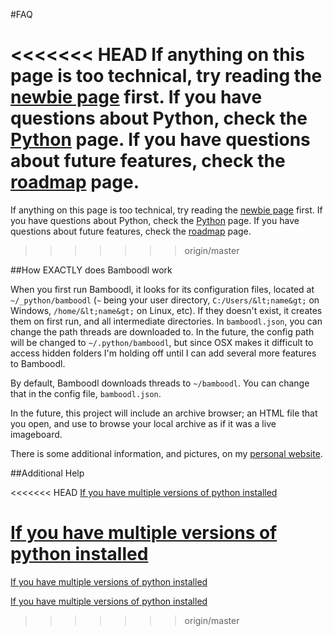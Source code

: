 
#FAQ

<<<<<<< HEAD
If anything on this page is too technical, try reading the [newbie page](faq_neophytes.md#help) first. If you have questions about Python, check the [Python](faq_python.md#python) page. If you have questions about future features, check the [roadmap](faq_roadmap.md#roadmap) page.
=======
If anything on this page is too technical, try reading the [newbie page](blob/master/faq_neophytes.md#help) first. If you have questions about Python, check the [Python](blob/master/faq_python.md#python) page. If you have questions about future features, check the [roadmap](blob/master/faq_roadmap.md#roadmap) page.
>>>>>>> origin/master

##How EXACTLY does Bamboodl work

When you first run Bamboodl, it looks for its configuration files, located at `~/_python/bamboodl` (`~` being your user directory, `C:/Users/&lt;name&gt;` on Windows, `/home/&lt;name&gt;` on Linux, etc). If they doesn't exist, it creates them on first run, and all intermediate directories. In `bamboodl.json`, you can change the path threads are downloaded to. In the future, the config path will be changed to `~/.python/bamboodl`, but since OSX makes it difficult to access hidden folders I'm holding off until I can add several more features to Bamboodl.

By default, Bamboodl downloads threads to `~/bamboodl`. You can change that in the config file, `bamboodl.json`.

In the future, this project will include an archive browser; an HTML file that you open, and use to browse your local archive as if it was a live imageboard.

There is some additional information, and pictures, on my [personal website](http://daniel.tadeuszow.com/index.html#/projects/bamboodl).

##Additional Help

<<<<<<< HEAD
[If you have multiple versions of python installed](faq_python.md#running-bamboodl-with-multiple-versions-of-python-installed)

[If you have multiple versions of python installed](faq_python.md#running-bamboodl-with-multiple-versions-of-python-installed)
=======
[If you have multiple versions of python installed](blob/master/faq_python.md#running-bamboodl-with-multiple-versions-of-python-installed)

[If you have multiple versions of python installed](blob/master/faq_python.md#running-bamboodl-with-multiple-versions-of-python-installed)
>>>>>>> origin/master
